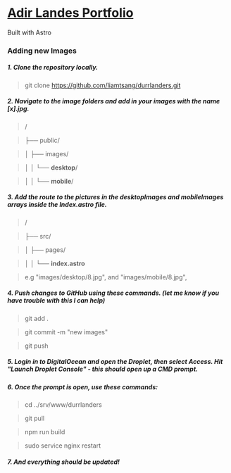 
# [Adir Landes Portfolio](durrlanders.org)
Built with Astro
### Adding new Images

##### 1. Clone the repository locally.
> git clone https://github.com/liamtsang/durrlanders.git

##### 2. Navigate to the image folders and add in your images with the name [x].jpg.

> /

> ├── public/

> │   ├── images/

> │   │   └── **desktop**/

> │   │   └── **mobile**/

##### 3. Add the route to the pictures in the desktopImages and mobileImages arrays inside the Index.astro file.
> /

> ├── src/

> │   ├── pages/

> │   │   └── **index.astro**

>e.g "images/desktop/8.jpg", and "images/mobile/8.jpg",

##### 4. Push changes to GitHub using these commands. (let me know if you have trouble with this I can help)

> git add .

> git commit -m "new images"

> git push

##### 5. Login in to DigitalOcean and open the Droplet, then select Access. Hit "Launch Droplet Console" - this should open up a CMD prompt.
##### 6. Once the prompt is open, use these commands:

>cd &#46;&#46;/srv/www/durrlanders

>git pull

>npm run build

>sudo service nginx restart


##### 7. And everything should be updated!